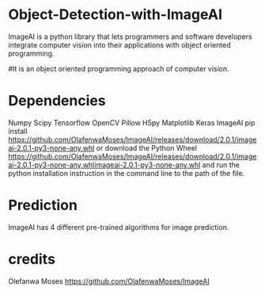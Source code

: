 # Object-Detection-with-ImageAI

 ImageAI is a python library that lets programmers and software developers integrate computer vision into their applications with object 
 oriented programming.
 
 #It is an object oriented programming approach of computer vision.
 
 # Dependencies
 Numpy
 Scipy
 Tensorflow
 OpenCV
 Pillow
 H5py
 Matplotlib
 Keras
 ImageAI 
    pip install https://github.com/OlafenwaMoses/ImageAI/releases/download/2.0.1/imageai-2.0.1-py3-none-any.whl
    or download the Python Wheel https://github.com/OlafenwaMoses/ImageAI/releases/download/2.0.1/imageai-2.0.1-py3-none-any.whlimageai-2.0.1-py3-none-any.whl and run the python installation instruction in the command line to the path of the file.
    
 # Prediction
 ImageAI has 4 different pre-trained algorithms for image prediction.
 
 # credits
 Olefanwa Moses
 https://github.com/OlafenwaMoses/ImageAI
    
    
